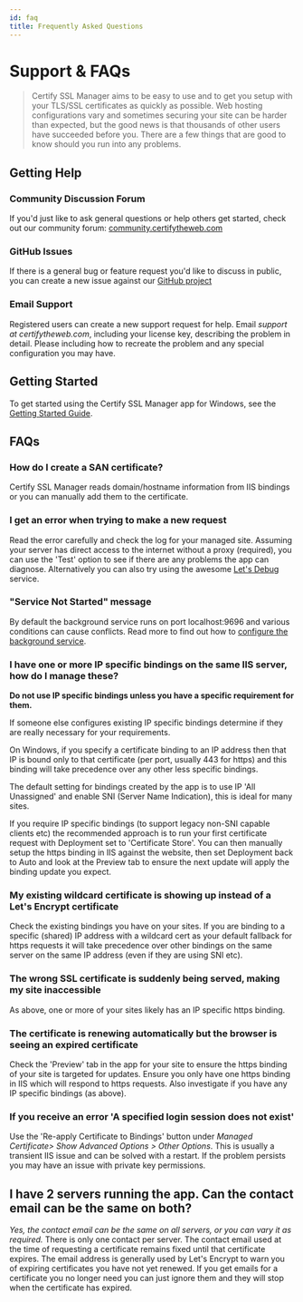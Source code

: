 ```yaml
---
id: faq
title: Frequently Asked Questions
---
```


# Support & FAQs

> Certify SSL Manager aims to be easy to use and to get you setup with your TLS/SSL certificates as quickly as possible. Web hosting configurations vary and sometimes securing your site can be harder than expected, but the good news is that thousands of other users have succeeded before you. There are a few things that are good to know should you run into any problems.


## Getting Help
### Community Discussion Forum
If you'd just like to ask general questions or help others get started, check out our community forum: <a href="https://community.certifytheweb.com" target="_blank">community.certifytheweb.com</a>

### GitHub Issues
If there is a general bug or feature request you'd like to discuss in public, you can create a new issue against our <a href="https://github.com/webprofusion/certify/issues" target="_blank">GitHub project</a>

### Email Support
Registered users can create a new support request for help. Email *support at certifytheweb.com*, including your license key, describing the problem in detail. Please including how to recreate the problem and any special configuration you may have.

## Getting Started

To get started using the Certify SSL Manager app for Windows, see the [Getting Started Guide](gettingstarted.md).

## FAQs
### How do I create a SAN certificate?

Certify SSL Manager reads domain/hostname information from IIS bindings or you can manually add them to the certificate. 

### I get an error when trying to make a new request

Read the error carefully and check the log for your managed site. Assuming your server has direct access to the internet without a proxy (required), you can use the 'Test' option to see if there are any problems the app can diagnose. Alternatively you can also try using the awesome [Let's Debug](https://letsdebug.net) service.

### "Service Not Started" message
By default the background service runs on port localhost:9696 and various conditions can cause conflicts. Read more to find out how to [configure the background service](backgroundservice.md).

### I have one or more IP specific bindings on the same IIS server, how do I manage these?

**Do not use IP specific bindings unless you have a specific requirement for them.** 

If someone else configures existing IP specific bindings determine if they are really necessary for your requirements. 

On Windows, if you specify a certificate binding to an IP address then that IP is bound only to that certificate (per port, usually 443 for https) and this binding will take precedence over any other less specific bindings. 

The default setting for bindings created by the app is to use IP 'All Unassigned' and enable SNI (Server Name Indication), this is ideal for many sites.

If you require IP specific bindings (to support legacy non-SNI capable clients etc) the recommended approach is to run your first certificate request with Deployment set to 'Certificate Store'. You can then manually setup the https binding in IIS against the website, then set Deployment back to Auto and look at the Preview tab to ensure the next update will apply the binding update you expect. 

### My existing wildcard certificate is showing up instead of a Let's Encrypt certificate

Check the existing bindings you have on your sites. If you are binding to a specific (shared) IP address with a wildcard cert as your default fallback for https requests it will take precedence over other bindings on the same server on the same IP address (even if they are using SNI etc).

### The wrong SSL certificate is suddenly being served, making my site inaccessible

As above, one or more of your sites likely has an IP specific https binding.

### The certificate is renewing automatically but the browser is seeing an expired certificate

Check the 'Preview' tab in the app for your site to ensure the https binding of your site is targeted for updates. Ensure you only have one https binding in IIS which will respond to https requests. Also investigate if you have any IP specific bindings (as above).

### If you receive an error 'A specified login session does not exist'

Use the 'Re-apply Certificate to Bindings' button under *Managed Certificate> Show Advanced Options > Other Options*. This is usually a transient IIS issue and can be solved with a restart. If the problem persists you may have an issue with private key permissions. 

## I have 2 servers running the app.  Can the contact email can be the same on both?
*Yes, the contact email can be the same on all servers, or you can vary it as required.* There is only one contact per server. The contact email used at the time of requesting a certificate remains fixed until that certificate expires. The email address is generally used by Let's Encrypt to warn you of expiring certificates you have not yet renewed. If you get emails for a certificate you no longer need you can just ignore them and they will stop when the certificate has expired.



